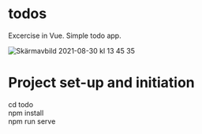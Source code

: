 # todos

Excercise in Vue. Simple todo app.

![Skärmavbild 2021-08-30 kl  13 45 35](https://user-images.githubusercontent.com/70148089/131334239-af967818-76e3-460a-8e80-3bccd172763c.png)


# Project set-up and initiation<br>
cd todo<br>
npm install<br>
npm run serve
